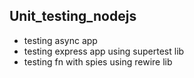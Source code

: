 ## Unit_testing_nodejs
- testing async app
- testing express app using supertest lib
- testing fn with spies using rewire lib
